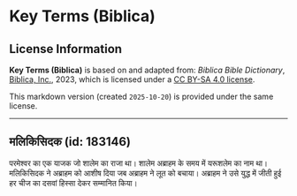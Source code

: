 # Key Terms (Biblica)

## License Information

**Key Terms (Biblica)** is based on and adapted from: _Biblica Bible Dictionary_, [Biblica, Inc.](https://www.biblica.com/), 2023, which is licensed under a [CC BY-SA 4.0 license](https://creativecommons.org/licenses/by-sa/4.0/legalcode.en).

This markdown version (created `2025-10-20`) is provided under the same license.



--------------------------------

## मलिकिसिदक (id: 183146)

परमेश्‍वर का एक याजक जो शालेम का राजा था। शालेम अब्राहम के समय में यरूशलेम का नाम था। मलिकिसिदक ने अब्राहम को आशीष दिया जब अब्राहम ने लूत को बचाया। अब्राहम ने उसे युद्ध में जीती हुई हर चीज का दसवां हिस्सा देकर सम्मानित किया।


